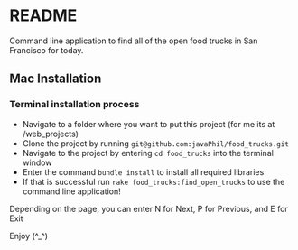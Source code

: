 # README

Command line application to find all of the open food trucks in San Francisco for today.

## Mac Installation

### Terminal installation process
- Navigate to a folder where you want to put this project (for me its at /web_projects)
- Clone the project by running `git@github.com:javaPhil/food_trucks.git`
- Navigate to the project by entering `cd food_trucks` into the terminal window
- Enter the command `bundle install` to install all required libraries
- If that is successful run `rake food_trucks:find_open_trucks` to use the command line application!

Depending on the page, you can enter N for Next, P for Previous, and E for Exit

Enjoy (^_^)
